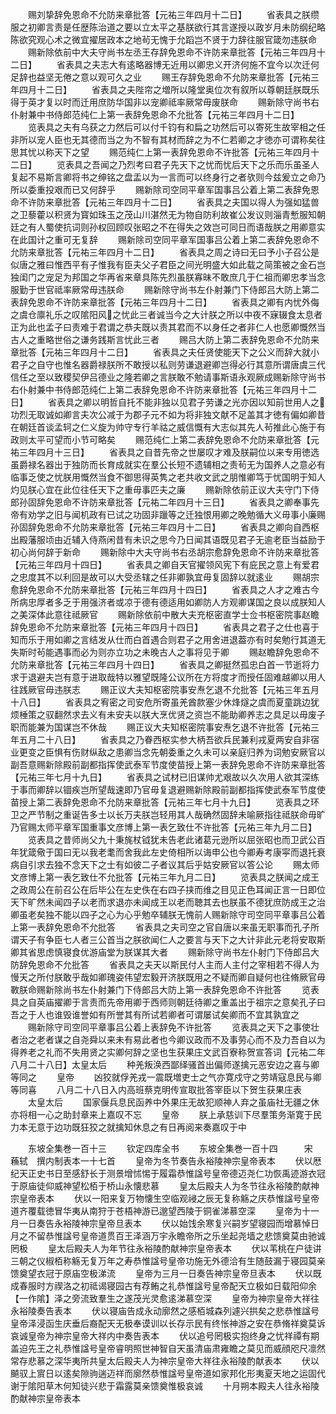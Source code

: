 <!-- { "loadSidebar": true } -->
　　赐刘挚辞免恩命不允防来章批答【元祐三年四月十二日】
　　省表具之朕缵服之初卿言责是任歴陈治道之要以立太平之基朕欲行其言遂授以政岁月未防纲纪略陈欲究观心术之微宜擢居政本之地茍无愧于允蹈岂不贤于力辞往服官箴勿违朕命
　　赐新除依前中大夫守尚书左丞王存辞免恩命不许防来章批答【元祐三年四月十二日】
　　省表具之夫志大有逺略器博无近用以卿忠义开济何施不宜今以次迁何足辞也益坚无倦之意以观可久之业
　　赐王存辞免恩命不允防来章批答【元祐三年四月十二日】
　　省表具之夫陛帘之増所以隆堂奥位次有叙所以尊朝廷朕既乐得于英才复以时而迁用庶防华国非以宠卿祗率厥常毋废朕命
　　赐新除守尚书右仆射兼中书侍郎范纯仁上第一表辞免恩命不允批答【元祐三年四月十二日】
　　览表具之夫有乌获之力然后可以付千钧有和扁之功然后可以寄死生故宰相之任非所以宠人臣也无其德而当之为不智有其材而辞之为不仁若卿之才徳亦可谓称矣往思其忧以称天下之望
　　赐范纯仁上第一表辞免恩命不许批答【元祐三年四月十二日】
　　览表具之吾闻之乃烈考曰君子先天下之忧而忧后天下之乐而乐虽圣人复起不易斯言卿将书之绅铭之盘盂以为一言而可以终身行之者欤则今兹爰立之命乃所以委重投艰而已又何辞乎
　　赐新除司空同平章军国事吕公着上第二表辞免恩命不许防来章批答【元祐三年四月十二日】
　　省表具之夫国以得人为强如猛兽之卫藜藿以积贤为寳如珠玉之茂山川湛然无为物自防利故崔公发议则淄青慙服知朝廷之有人蜀使抗词则孙权回顾叹张昭之不在得失之效岂可同日而语哉朕之用卿意实在此国计之重可无复辞
　　赐新除司空同平章军国事吕公着上第二表辞免恩命不允防来章批答【元祐三年四月十二日】
　　省表具之周之诗曰无曰予小子召公是似唐之雅曰惟西平有子惟我有臣夫父子君臣之间光明盛大如此载之简策被之金石岂独闺门之宠足为邦国之华再省来章具陈先烈虽朕寡昧不敢庶几于仁祖而卿忠孝当念服勤于世官祗率厥常毋违朕命
　　赐新除守尚书左仆射兼门下侍郎吕大防上第二表辞免恩命不许防来章批答【元祐三年四月十二日】
　　省表具之卿有内忧外侮之虞仓廪礼乐之叹隂阳风之忧此三者诚当今之大计朕之所以中夜不寐辍食太息者正为此也孟子曰责难于君谓之恭夫既以责其君而不以身任之者非仁人也愿卿慨然当古人之重略世俗之谦务践斯言忧此三者
　　赐吕大防上第二表辞免恩命不允防来章批答【元祐三年四月十二日】
　　省表具之夫任贤使能天下之公义而辞大就小君子之自守也惟名器爵禄朕所不敢授以私则劳谦退避卿岂得必行其意所谓唐虞三代信任之至以致稷契伊吕德业之隆若卿之言朕敢不勉请事斯语永观厥成赐新除守尚书右仆射兼中书侍郎范纯仁上第二表辞免恩命不许防来章批答【元祐三年四月十二日】
　　省表具之卿以明哲自托不能非独以见君子劳谦之光亦因以知前世用人之功烈无取诚如卿言夫次公减于为郡子元不如为将非独文献不足盖其才徳有偏如卿昔在朝廷首谈孟轲之仁义旋为帅守专行羊祜之威信慨有大志似其先人茍推此心施于有政则太平可望而小节可略矣
　　赐范纯仁上第二表辞免恩命不允防来章批答【元祐三年四月十三日】
　　省表具之自昔先帝之世屡叹才难及朕嗣位以来专用徳选虽爵禄名器出于独防而长育成就实在羣公长短不遗辅相之责茍无为国养人之意必有临事乏使之忧朕用慨然当食不御思得英隽之老共收文武之朋惟卿笃于忧国明于知人灼见朕心宜在此位往任天下之重毋事匹夫之廉
　　赐新除依前正议大夫守门下侍郎孙固辞免恩命不许防来章批答【元祐二年四月十三日】
　　省表具之卿奉事先帝有劝学之旧与闻机政有已试之功固非躐等之迁独恨用卿之晚勉循大义毋事小廉赐孙固辞免恩命不允防来章批答【元祐三年四月十二日】
　　省表具之卿向自西枢出殿藩服顷由近辅入侍燕闲昔有未识之思今乃日闻其语既见君子无逾老臣当益励于初心尚何辞于新命
　　赐新除中大夫守尚书右丞胡宗愈辞免恩命不许防来章批答【元祐三年四月十四日】
　　省表具之卿自天官擢领风宪下有庇民之意上有爱君之忠度其不以利回是故可以大受丞辖之任非卿孰宜毋复固辞以就逺业
　　赐胡宗愈辞免恩命不允防来章批答【元祐三年四月十四日】
　　省表具之人才之难古今所病忠厚者多乏于用强济者或凉于德有德适用如卿防人方观卿谋国之良以成朕知人之美深体此意往祗厥官
　　赐新除依前中散大夫充枢密直学士佥书枢密院事赵瞻辞免恩命不允防来章批答【元祐三年四月十四日】
　　省表具之君子之仕也喜于知而乐于用如卿之言结发从仕而白首遇合则君子之用舍进退葢亦有时矣勉行其道无失斯时茍能遇事而必为则亦立功之未晚古人之事将见于卿
　　赐赵瞻辞免恩命不允防来章批答【元祐三年四月十四日】
　　省表具之卿挺然孤忠白首一节逝将力求于退避夫岂有意于进取哉特以雅望既隆公议所在方将度才而授任固难越卿以用人往践厥官毋违朕志
　　赐正议大夫知枢密院事安焘乞退不允批答【元祐三年五月十八日】
　　省表具之宥密之司安危所寄虽羌酋款塞少休烽燧之虞而夏童跳边犹烦棰策之驭翻然求去义有未安夫以朕大烹优贤之资岂不能助卿养志之具足以毋废子职而能兼为国谋岂不休哉
　　赐正议大夫知枢密院事安焘乞退不许批答【元祐三年五月二十八日】
　　省表具之乃眷西枢实参大柄吾欲兵民兼利戎夏两安自非宿业更变之臣惧有伤财纵敌之患卿当念先朝委重之久未可以亲庭归养为词勉安厥官以副吾意赐新除殿前副都指挥使武泰军节度使苗授上第一表辞免恩命不许防来章批答【元祐三年七月十九日】
　　省表具之试材已旧谋帅尤艰故以久次用人欲其深练于事而卿辞以锢疾岂所望哉速即乃官毋复退避赐新除殿前副都指挥使武泰军节度使苗授上第二表辞免恩命不允防来章批答【元祐三年七月十九日】
　　览表具之环卫之严节制之重诞告多士以长万夫朕岂轻用其人哉确然固辞未喻厥指往祗朕命毋旷乃官赐太师平章军国重事文彦博上第一表乞致仕不许批答【元祐三年九月二日】
　　览表具之昔师尚父九十秉旄杖钺犹未告老此诸葛元逊所以屈张昭也而卫武公百年犹箴儆于国曰无以我老耄而舍我此左史倚相所以诲申公也今卿寿考康寜而退托衰病自引求去独不念天下之士有如彼二子者议其后乎姑安厥官以答公论
　　赐太师文彦博上第一表乞致仕不允批答【元祐三年九月二日】
　　览表具之朕闻之成王之政周公在前召公在后毕公在左史佚在右四子挟而维之目见正色耳闻正言一日即位天下旷然未闻四子以老而求退亦未闻成王以老而聴其去也朕虽不德犹庶防成王之治卿虽老矣独不能以四子之心为心乎勉卒辅朕无愧前人赐新除守司空同平章事吕公着上第一表辞免恩命不允批答
　　省表具之夫司空之官自唐以来虽无职事而孔子所谓天子有争臣七人者三公首当之朕欲闻仁人之要言与天下之大计非此元老将安取斯卿其省思虑慎寝食优游庙堂为朕谋其大者
　　赐新除守尚书左仆射门下侍郎吕大防辞免恩命不允批答
　　省表具之夫天以斯民付人主而人主付之宰相若不得人为慢天之所付朕敢乎哉如卿瑰姿伟望宏毅开济朕既用之不疑而卿自疑何也往脩厥官毋斁朕命赐新除尚书左仆射兼门下侍郎吕大防上第一表辞免恩命不许批答
　　览表具之自英庙擢卿于言责而先帝用卿于西师则朝廷待卿之重盖出于祖宗之意矣孔子曰吾之于人也谁毁谁誉如有所誉其有所试若卿者可谓屡试矣卿而不宜其孰宜之
　　赐新除守司空同平章事吕公着上表辞免不许批答
　　览表具之天下之事使壮者治之老者谋之自尧舜以来未有易此者也今卿议政而不及事劳心而不及力吾自以为得养老之礼而不失用贤之实卿何辞之坚也生获果庄文武百寮称贺宣答词【元祐二年八月二十八日】太皇太后
　　种羌叛涣西鄙绎骚首出偏师遂擒元恶安边之喜与卿等同之
　　皇帝
　　凶狡就俘羌戎一震既増吏士之气亦寛戍守之劳靖寇息民与卿等同喜
　　八月二十八日入内高班蔡克明传宣取批答宰臣以下贺生获果庄表
　　太皇太后
　　国家偃兵息民函养中外果庄无故犯顺神人弃之虽庙社无疆之休亦将相一心之助封章来上嘉叹不忘
　　皇帝
　　朕上承慈训下尽羣策务渐寛于民力本无意于边功既狂狡之就擒知休息之有日再阅来奏嘉叹于中


　　东坡全集巻一百十三
　　钦定四库全书
　　东坡全集巻一百十四　　　宋　蘓轼　撰内制表本一十七首
　　皇帝为冬节奏告永裕陵神宗皇帝表本
　　伏以厯纪天正史书日至感舒长于测景增怵惕于履霜恭惟諡号皇帝德迈尧仁功恢禹迹游衣冠于原庙徒仰威神望松栢于桥山永懐悲慕
　　皇太后殿夫人为冬节往永裕陵酌献神宗皇帝表本
　　伏以一阳来复万物懐生空临观祲之辰无复称觞之庆恭惟諡号皇帝道齐覆载徳冒华夷从南狩于苍梧神游已邈望西陵于铜雀涕慕空深
　　皇帝为十一月一日奏告永裕陵神宗皇帝旦表本
　　伏以始饯余寒复兴嗣岁望寝园而增慕悼日月之不留恭惟諡号皇帝道贯百王泽涵万宇永瞻帝所之乐坐起尧墙之悲馈奠莫由驰诚罔极
　　皇太后殿夫人为年节往永裕陵酌献神宗皇帝表本
　　伏以苇桃在户徒讲三朝之仪椒栢称觞无复万年之寿恭惟諡号皇帝功施无外德洽有生随鼓漏于寝园莫亲馈奠望衣冠于原庙空极涕流
　　皇帝为三月一日奏告神宗皇帝旦表本
　　伏以既成春服时方禊洛之初祗谒寝园古有荐鲔之礼恭惟諡号皇帝配天立极如日载阳仰余【一作隂】泽之旁流致羣生之遂茂光灵愈逺涕慕空深
　　皇帝为神宗皇帝大祥往永裕陵奏告表本
　　伏以寝庙告成永动廓然之感栢城森列遽兴拱矣之悲恭惟諡号皇帝泽浸函生庆垂后裔配天无极奉谟训以长存示民有终怅神游之安在恭脩祥奠莫诉哀诚皇帝为神宗皇帝大祥内中奏告表本
　　伏以追号罔极实抱终身之忧祥禫有期盖迫先王之礼恭惟諡号皇帝睿明照世神智自天虽清庙肃雍瞻之莫见而威顔咫尺凛然常存悲慕之深华夷所共皇太后殿夫人为神宗皇帝大祥往永裕陵酌献表本
　　伏以飇驭上賔日以逺矣隙驹遄迈祥而廓然恭惟諡号皇帝道如家邦化形夷夏天地之运固代谢于隂阳草木何知徒兴悲于霜露莫亲馈奠惟极哀诚
　　十月朔本殿夫人往永裕陵酌献神宗皇帝表本

